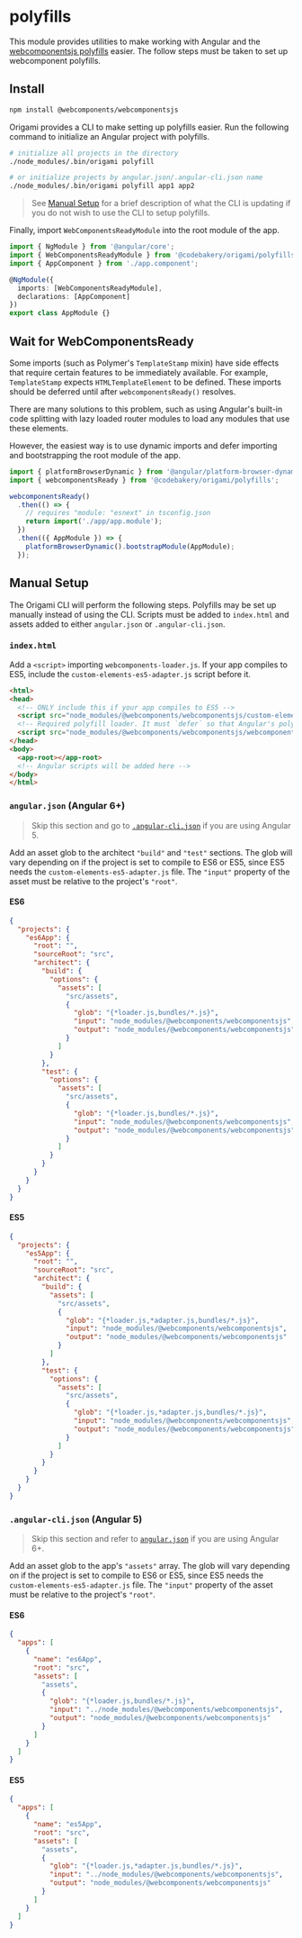 # polyfills

This module provides utilities to make working with Angular and the [webcomponentsjs polyfills](https://github.com/webcomponents/webcomponentsjs/) easier. The follow steps must be taken to set up webcomponent polyfills.

## Install

```sh
npm install @webcomponents/webcomponentsjs
```

Origami provides a CLI to make setting up polyfills easier. Run the following command to initialize an Angular project with polyfills.

```sh
# initialize all projects in the directory
./node_modules/.bin/origami polyfill

# or initialize projects by angular.json/.angular-cli.json name
./node_modules/.bin/origami polyfill app1 app2
```

> See [Manual Setup](#manual-setup) for a brief description of what the CLI is updating if you do not wish to use the CLI to setup polyfills.

Finally, import `WebComponentsReadyModule` into the root module of the app.

```ts
import { NgModule } from '@angular/core';
import { WebComponentsReadyModule } from '@codebakery/origami/polyfills';
import { AppComponent } from './app.component';

@NgModule({
  imports: [WebComponentsReadyModule],
  declarations: [AppComponent]
})
export class AppModule {}
```

## Wait for WebComponentsReady

Some imports (such as Polymer's `TemplateStamp` mixin) have side effects that require certain features to be immediately available. For example, `TemplateStamp` expects `HTMLTemplateElement` to be defined. These imports should be deferred until after `webcomponentsReady()` resolves.

There are many solutions to this problem, such as using Angular's built-in code splitting with lazy loaded router modules to load any modules that use these elements.

However, the easiest way is to use dynamic imports and defer importing and bootstrapping the root module of the app.

```ts
import { platformBrowserDynamic } from '@angular/platform-browser-dynamic';
import { webcomponentsReady } from '@codebakery/origami/polyfills';

webcomponentsReady()
  .then(() => {
    // requires "module: "esnext" in tsconfig.json
    return import('./app/app.module');
  })
  .then(({ AppModule }) => {
    platformBrowserDynamic().bootstrapModule(AppModule);
  });
```

## Manual Setup

The Origami CLI will perform the following steps. Polyfills may be set up manually instead of using the CLI. Scripts must be added to `index.html` and assets added to either `angular.json` or `.angular-cli.json`.

### `index.html`

Add a `<script>` importing `webcomponents-loader.js`. If your app compiles to ES5, include the `custom-elements-es5-adapter.js` script before it.

```html
<html>
<head>
  <!-- ONLY include this if your app compiles to ES5 -->
  <script src="node_modules/@webcomponents/webcomponentsjs/custom-elements-es5-adapter.js"></script>
  <!-- Required polyfill loader. It must `defer` so that Angular's polyfills load first. -->
  <script src="node_modules/@webcomponents/webcomponentsjs/webcomponents-loader.js" defer></script>
</head>
<body>
  <app-root></app-root>
  <!-- Angular scripts will be added here -->
</body>
</html>
```

### `angular.json` (Angular 6+)

> Skip this section and go to [`.angular-cli.json`](#angular-clijson-angular-5) if you are using Angular 5.

Add an asset glob to the architect `"build"` and `"test"` sections. The glob will vary depending on if the project is set to compile to ES6 or ES5, since ES5 needs the `custom-elements-es5-adapter.js` file. The `"input"` property of the asset must be relative to the project's `"root"`.

#### ES6

```json
{
  "projects": {
    "es6App": {
      "root": "",
      "sourceRoot": "src",
      "architect": {
        "build": {
          "options": {
            "assets": [
              "src/assets",
              {
                "glob": "{*loader.js,bundles/*.js}",
                "input": "node_modules/@webcomponents/webcomponentsjs",
                "output": "node_modules/@webcomponents/webcomponentsjs"
              }
            ]
          }
        },
        "test": {
          "options": {
            "assets": [
              "src/assets",
              {
                "glob": "{*loader.js,bundles/*.js}",
                "input": "node_modules/@webcomponents/webcomponentsjs",
                "output": "node_modules/@webcomponents/webcomponentsjs"
              }
            ]
          }
        }
      }
    }
  }
}
```

#### ES5

```json
{
  "projects": {
    "es5App": {
      "root": "",
      "sourceRoot": "src",
      "architect": {
        "build": {
          "assets": [
            "src/assets",
            {
              "glob": "{*loader.js,*adapter.js,bundles/*.js}",
              "input": "node_modules/@webcomponents/webcomponentsjs",
              "output": "node_modules/@webcomponents/webcomponentsjs"
            }
          ]
        },
        "test": {
          "options": {
            "assets": [
              "src/assets",
              {
                "glob": "{*loader.js,*adapter.js,bundles/*.js}",
                "input": "node_modules/@webcomponents/webcomponentsjs",
                "output": "node_modules/@webcomponents/webcomponentsjs"
              }
            ]
          }
        }
      }
    }
  }
}
```

### `.angular-cli.json` (Angular 5)

> Skip this section and refer to [`angular.json`](#angularjson-angular-6) if you are using Angular 6+.

Add an asset glob to the app's `"assets"` array. The glob will vary depending on if the project is set to compile to ES6 or ES5, since ES5 needs the `custom-elements-es5-adapter.js` file. The `"input"` property of the asset must be relative to the project's `"root"`.

#### ES6

```json
{
  "apps": [
    {
      "name": "es6App",
      "root": "src",
      "assets": [
        "assets",
        {
          "glob": "{*loader.js,bundles/*.js}",
          "input": "../node_modules/@webcomponents/webcomponentsjs",
          "output": "node_modules/@webcomponents/webcomponentsjs"
        }
      ]
    }
  ]
}
```

#### ES5

```json
{
  "apps": [
    {
      "name": "es5App",
      "root": "src",
      "assets": [
        "assets",
        {
          "glob": "{*loader.js,*adapter.js,bundles/*.js}",
          "input": "../node_modules/@webcomponents/webcomponentsjs",
          "output": "node_modules/@webcomponents/webcomponentsjs"
        }
      ]
    }
  ]
}
```
